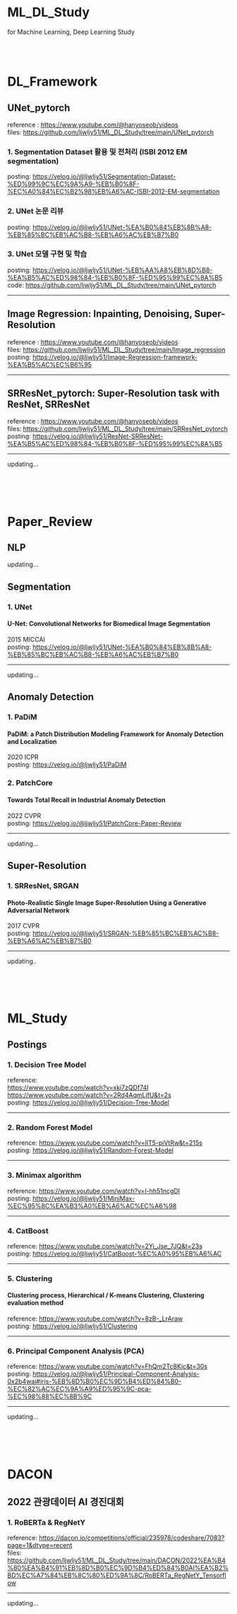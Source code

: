 # ML_DL_Study
for Machine Learning, Deep Learning Study
</br>
</br>

</br>

# DL_Framework

## UNet_pytorch
reference
: https://www.youtube.com/@hanyoseob/videos  
files: https://github.com/ljwljy51/ML_DL_Study/tree/main/UNet_pytorch

### 1. Segmentation Dataset 활용 및 전처리 (ISBI 2012 EM segmentation)
posting: https://velog.io/@ljwljy51/Segmentation-Dataset-%ED%99%9C%EC%9A%A9-%EB%B0%8F-%EC%A0%84%EC%B2%98%EB%A6%AC-ISBI-2012-EM-segmentation  

### 2. UNet 논문 리뷰
posting: https://velog.io/@ljwljy51/UNet-%EA%B0%84%EB%8B%A8-%EB%85%BC%EB%AC%B8-%EB%A6%AC%EB%B7%B0

### 3. UNet 모델 구현 및 학습
posting: https://velog.io/@ljwljy51/UNet-%EB%AA%A8%EB%8D%B8-%EA%B5%AC%ED%98%84-%EB%B0%8F-%ED%95%99%EC%8A%B5  
code: https://github.com/ljwljy51/ML_DL_Study/tree/main/UNet_pytorch

---
## Image Regression: Inpainting, Denoising, Super-Resolution

reference
: https://www.youtube.com/@hanyoseob/videos  
files: https://github.com/ljwljy51/ML_DL_Study/tree/main/Image_regression  
posting: https://velog.io/@ljwljy51/Image-Regression-framework-%EA%B5%AC%EC%B6%95

---

## SRResNet_pytorch: Super-Resolution task with ResNet, SRResNet

reference
: https://www.youtube.com/@hanyoseob/videos  
files: https://github.com/ljwljy51/ML_DL_Study/tree/main/SRResNet_pytorch  
posting: https://velog.io/@ljwljy51/ResNet-SRResNet-%EA%B5%AC%ED%98%84-%EB%B0%8F-%ED%95%99%EC%8A%B5

---
updating...


</br>
</br>
</br>

# Paper_Review
## NLP
updating...

## Segmentation
### 1. UNet
#### U-Net: Convolutional Networks for Biomedical Image Segmentation
2015 MICCAI  
posting: https://velog.io/@ljwljy51/UNet-%EA%B0%84%EB%8B%A8-%EB%85%BC%EB%AC%B8-%EB%A6%AC%EB%B7%B0

---

updating...

## Anomaly Detection
### 1. PaDiM
#### PaDiM: a Patch Distribution Modeling Framework for Anomaly Detection and Localization
2020 ICPR  
posting: https://velog.io/@ljwljy51/PaDiM  


### 2. PatchCore
#### Towards Total Recall in Industrial Anomaly Detection
2022 CVPR  
posting: https://velog.io/@ljwljy51/PatchCore-Paper-Review  


---

updating...

## Super-Resolution
### 1. SRResNet, SRGAN
#### Photo-Realistic Single Image Super-Resolution Using a Generative Adversarial Network
2017 CVPR  
posting: https://velog.io/@ljwljy51/SRGAN-%EB%85%BC%EB%AC%B8-%EB%A6%AC%EB%B7%B0  

---

updating..


</br>
</br>
</br>

# ML_Study

## Postings
### 1. Decision Tree Model
reference:  
https://www.youtube.com/watch?v=xki7zQDf74I  
https://www.youtube.com/watch?v=2Rd4AqmLjfU&t=2s  
posting:
https://velog.io/@ljwljy51/Decision-Tree-Model


---
### 2. Random Forest Model

reference: https://www.youtube.com/watch?v=lIT5-piVtRw&t=215s  
posting: https://velog.io/@ljwljy51/Random-Forest-Model

---
### 3. Minimax algorithm

reference: https://www.youtube.com/watch?v=l-hh51ncgDI  
posting: https://velog.io/@ljwljy51/MiniMax-%EC%95%8C%EA%B3%A0%EB%A6%AC%EC%A6%98

---

### 4. CatBoost

reference: https://www.youtube.com/watch?v=2Yi_Jse_7JQ&t=23s  
posting: https://velog.io/@ljwljy51/CatBoost-%EC%A0%95%EB%A6%AC

---

### 5. Clustering
#### Clustering process, Hierarchical / K-means Clustering, Clustering evaluation method

reference: https://www.youtube.com/watch?v=8zB-_LrAraw  
posting: https://velog.io/@ljwljy51/Clustering


---

### 6. Principal Component Analysis (PCA)

reference: https://www.youtube.com/watch?v=FhQm2Tc8Kic&t=30s  
posting: https://velog.io/@ljwljy51/Principal-Component-Analysis-0x2b4wai#iris-%EB%8D%B0%EC%9D%B4%ED%84%B0-%EC%82%AC%EC%9A%A9%ED%95%9C-pca-%EC%98%88%EC%8B%9C

---

updating...

</br>
</br>
</br>

# DACON

## 2022 관광데이터 AI 경진대회
### 1. RoBERTa & RegNetY
reference: https://dacon.io/competitions/official/235978/codeshare/7083?page=1&dtype=recent  
files: https://github.com/ljwljy51/ML_DL_Study/tree/main/DACON/2022%EA%B4%80%EA%B4%91%EB%8D%B0%EC%9D%B4%ED%84%B0AI%EA%B2%BD%EC%A7%84%EB%8C%80%ED%9A%8C/RoBERTa_RegNetY_Tensorflow

---


updating...
